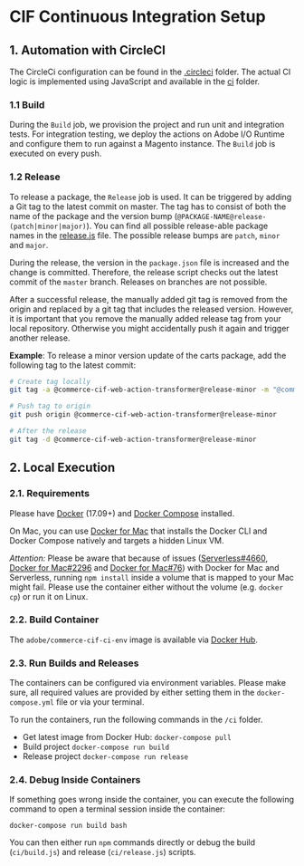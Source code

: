 # CIF Continuous Integration Setup

## 1. Automation with CircleCI

The CircleCi configuration can be found in the [.circleci](.circleci) folder. The actual CI logic is implemented using JavaScript and available in the [ci](ci) folder.

### 1.1 Build
During the `Build` job, we provision the project and run unit and integration tests. For integration testing, we deploy the actions on Adobe I/O Runtime and configure them to run against a Magento instance. The `Build` job is executed on every push.

### 1.2 Release
To release a package, the `Release` job is used. It can be triggered by adding a Git tag to the latest commit on master. The tag has to consist of both the name of the package and the version bump (`@PACKAGE-NAME@release-(patch|minor|major)`). You can find all possible release-able package names in the [release.js](ci/release.js) file. The possible release bumps are `patch`, `minor` and `major`.

During the release, the version in the `package.json` file is increased and the change is committed. Therefore, the release script checks out the latest commit of the `master` branch. Releases on branches are not possible. 

After a successful release, the manually added git tag is removed from the origin and replaced by a git tag that includes the released version. However, it is important that you remove the manually added release tag from your local repository. Otherwise you might accidentally push it again and trigger another release.

**Example**:
To release a minor version update of the carts package, add the following tag to the latest commit:
```bash
# Create tag locally
git tag -a @commerce-cif-web-action-transformer@release-minor -m "@commerce-cif-web-action-transformer@release-minor"

# Push tag to origin
git push origin @commerce-cif-web-action-transformer@release-minor

# After the release
git tag -d @commerce-cif-web-action-transformer@release-minor
```

## 2. Local Execution

### 2.1. Requirements
Please have [Docker](https://docs.docker.com/install/) (17.09+) and [Docker Compose](https://docs.docker.com/compose/install/) installed.

On Mac, you can use [Docker for Mac](https://docs.docker.com/docker-for-mac/) that installs the Docker CLI and Docker Compose natively and targets a hidden Linux VM.

*Attention:* Please be aware that because of issues ([Serverless#4660](https://github.com/serverless/serverless/issues/4660), [Docker for Mac#2296](https://github.com/docker/for-mac/issues/2296) and [Docker for Mac#76](https://github.com/docker/for-mac/issues/76)) with Docker for Mac and Serverless, running `npm install` inside a volume that is mapped to your Mac might fail. Please use the container either without the volume (e.g. `docker cp`) or run it on Linux.

### 2.2. Build Container
The `adobe/commerce-cif-ci-env` image is available via [Docker Hub](https://hub.docker.com/r/adobe/commerce-cif-ci-env).

### 2.3. Run Builds and Releases
The containers can be configured via environment variables. Please make sure, all required values are provided by either setting them in the `docker-compose.yml` file or via your terminal.

To run the containers, run the following commands in the `/ci` folder.

* Get latest image from Docker Hub: `docker-compose pull`
* Build project `docker-compose run build`
* Release project `docker-compose run release`

### 2.4. Debug Inside Containers
If something goes wrong inside the container, you can execute the following command to open a terminal session inside the container:

`docker-compose run build bash`

You can then either run `npm` commands directly or debug the build (`ci/build.js`) and release (`ci/release.js`) scripts.